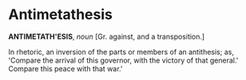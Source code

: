 # Antimetathesis

**ANTIMETATH'ESIS**, _noun_ \[Gr. against, and a transposition.\]

In rhetoric, an inversion of the parts or members of an antithesis; as, 'Compare the arrival of this governor, with the victory of that general.' Compare this peace with that war.'